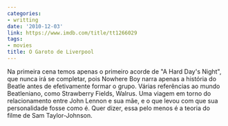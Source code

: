 ```yaml
---
categories:
- writting
date: '2010-12-03'
link: https://www.imdb.com/title/tt1266029
tags:
- movies
title: O Garoto de Liverpool
---
```


Na primeira cena temos apenas o primeiro acorde de "A Hard Day's Night", que nunca irá se completar, pois Nowhere Boy narra apenas a história do Beatle antes de efetivamente formar o grupo. Várias referências ao mundo Beatleniano, como Strawberry Fields, Walrus. Uma viagem em torno do relacionamento entre John Lennon e sua mãe, e o que levou com que sua personalidade fosse como é. Quer dizer, essa pelo menos é a teoria do filme de Sam Taylor-Johnson.

